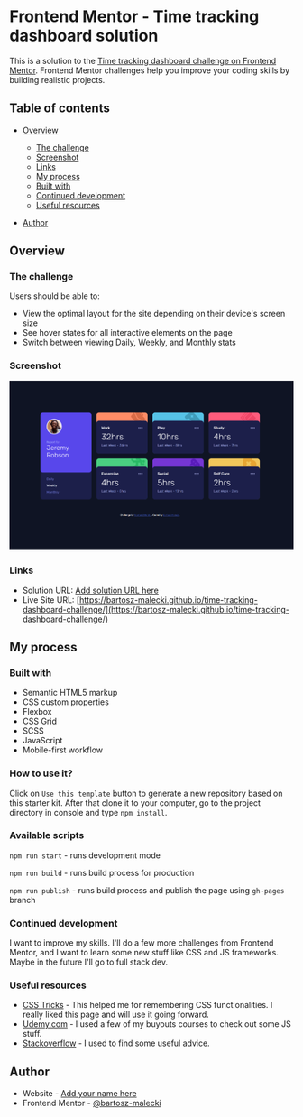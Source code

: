 # Frontend Mentor - Time tracking dashboard solution

This is a solution to the [Time tracking dashboard challenge on Frontend Mentor](https://www.frontendmentor.io/challenges/time-tracking-dashboard-UIQ7167Jw). Frontend Mentor challenges help you improve your coding skills by building realistic projects.

## Table of contents

- [Overview](#overview)

  - [The challenge](#the-challenge)
  - [Screenshot](#screenshot)
  - [Links](#links)
  - [My process](#my-process)
  - [Built with](#built-with)
  - [Continued development](#continued-development)
  - [Useful resources](#useful-resources)

- [Author](#author)

## Overview

### The challenge

Users should be able to:

- View the optimal layout for the site depending on their device's screen size
- See hover states for all interactive elements on the page
- Switch between viewing Daily, Weekly, and Monthly stats

### Screenshot

![Screenshot of my the Time tracking dashboard coding challenge](./design/ss.png)

### Links

- Solution URL: [Add solution URL here](https://your-solution-url.com)
- Live Site URL: [https://bartosz-malecki.github.io/time-tracking-dashboard-challenge/](https://bartosz-malecki.github.io/time-tracking-dashboard-challenge/)

## My process

### Built with

- Semantic HTML5 markup
- CSS custom properties
- Flexbox
- CSS Grid
- SCSS
- JavaScript
- Mobile-first workflow

### How to use it?

Click on `Use this template` button to generate a new repository based on this starter kit. After that clone it to your computer, go to the project directory in console and type `npm install`.

### Available scripts

`npm run start` - runs development mode

`npm run build` - runs build process for production

`npm run publish` - runs build process and publish the page using `gh-pages` branch

### Continued development

I want to improve my skills. I'll do a few more challenges from Frontend Mentor, and I want to learn some new stuff like CSS and JS frameworks. Maybe in the future I'll go to full stack dev.

### Useful resources

- [CSS Tricks](https://css-tricks.com) - This helped me for remembering CSS functionalities. I really liked this page and will use it going forward.
- [Udemy.com](https://udemy.com) - I used a few of my buyouts courses to check out some JS stuff.
- [Stackoverflow](https://stackoverflow.com/) - I used to find some useful advice.

## Author

- Website - [Add your name here](https://github.com/bartosz-malecki)
- Frontend Mentor - [@bartosz-malecki](https://www.frontendmentor.io/profile/bartosz-malecki)
